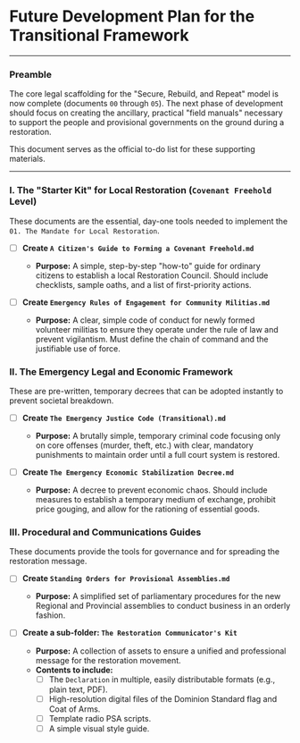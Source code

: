 # Future Development Plan for the Transitional Framework

---

### Preamble

The core legal scaffolding for the "Secure, Rebuild, and Repeat" model is now complete (documents `00` through `05`). The next phase of development should focus on creating the ancillary, practical "field manuals" necessary to support the people and provisional governments on the ground during a restoration.

This document serves as the official to-do list for these supporting materials.

---

### I. The "Starter Kit" for Local Restoration (`Covenant Freehold` Level)

These documents are the essential, day-one tools needed to implement the `01. The Mandate for Local Restoration`.

*   [ ] **Create `A Citizen's Guide to Forming a Covenant Freehold.md`**
    *   **Purpose:** A simple, step-by-step "how-to" guide for ordinary citizens to establish a local Restoration Council. Should include checklists, sample oaths, and a list of first-priority actions.

*   [ ] **Create `Emergency Rules of Engagement for Community Militias.md`**
    *   **Purpose:** A clear, simple code of conduct for newly formed volunteer militias to ensure they operate under the rule of law and prevent vigilantism. Must define the chain of command and the justifiable use of force.

### II. The Emergency Legal and Economic Framework

These are pre-written, temporary decrees that can be adopted instantly to prevent societal breakdown.

*   [ ] **Create `The Emergency Justice Code (Transitional).md`**
    *   **Purpose:** A brutally simple, temporary criminal code focusing only on core offenses (murder, theft, etc.) with clear, mandatory punishments to maintain order until a full court system is restored.

*   [ ] **Create `The Emergency Economic Stabilization Decree.md`**
    *   **Purpose:** A decree to prevent economic chaos. Should include measures to establish a temporary medium of exchange, prohibit price gouging, and allow for the rationing of essential goods.

### III. Procedural and Communications Guides

These documents provide the tools for governance and for spreading the restoration message.

*   [ ] **Create `Standing Orders for Provisional Assemblies.md`**
    *   **Purpose:** A simplified set of parliamentary procedures for the new Regional and Provincial assemblies to conduct business in an orderly fashion.

*   [ ] **Create a sub-folder: `The Restoration Communicator's Kit`**
    *   **Purpose:** A collection of assets to ensure a unified and professional message for the restoration movement.
    *   **Contents to include:**
        *   [ ] The `Declaration` in multiple, easily distributable formats (e.g., plain text, PDF).
        *   [ ] High-resolution digital files of the Dominion Standard flag and Coat of Arms.
        *   [ ] Template radio PSA scripts.
        *   [ ] A simple visual style guide.